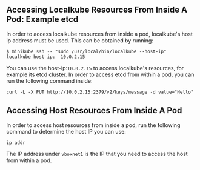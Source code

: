 ## Accessing Localkube Resources From Inside A Pod: Example etcd
In order to access localkube resources from inside a pod, localkube's host ip address must be used.  This can be obtained by running:
```shell
$ minikube ssh -- "sudo /usr/local/bin/localkube --host-ip"
localkube host ip:  10.0.2.15
```

You can use the host-ip:`10.0.2.15` to access localkube's resources, for example its etcd cluster.  In order to access etcd from within a pod, you can run the following command inside:
```shell
curl -L -X PUT http://10.0.2.15:2379/v2/keys/message -d value="Hello"
```

## Accessing Host Resources From Inside A Pod
In order to access host resources from inside a pod, run the following command to determine the host IP you can use:
```shell
ip addr
```

The IP address under `vboxnet1` is the IP that you need to access the host from within a pod.

